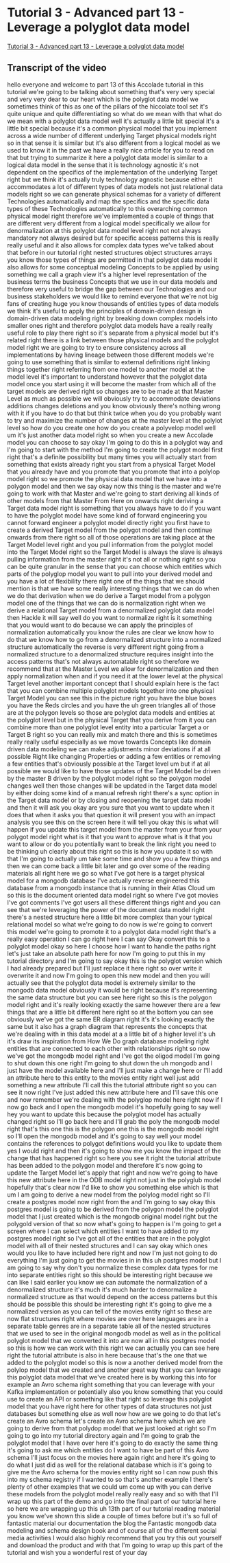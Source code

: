 
# Tutorial 3 - Advanced part 13 - Leverage a polyglot data model

[Tutorial 3 - Advanced part 13 - Leverage a polyglot data model](https://community.hackolade.com/slides/slide/leverage-a-polyglot-data-model-23?fullscreen=1)

## Transcript of the video

hello everyone and welcome to part 13 of this Accolade tutorial in this tutorial we're going to be talking about something that's very very special and very very dear to our heart which is the polyglot data model we sometimes think of this as one of the pillars of the hiccolate tool set it's quite unique and quite differentiating so what do we mean with that what do we mean with a polyglot data model well it's actually a little bit special it's a little bit special because it's a common physical model that you implement across a wide number of different underlying Target physical models right so in that sense it is similar but it's also different from a logical model as we used to know it in the past we have a really nice article for you to read on that but trying to summarize it here a polyglot data model is similar to a logical data model in the sense that it is technology agnostic it's not dependent on the specifics of the implementation of the underlying Target right but we think it's actually truly technology agnostic because either it accommodates a lot of different types of data models not just relational data models right so we can generate physical schemas for a variety of different Technologies automatically and map the specifics and the specific data types of these Technologies automatically to this overarching common physical model right therefore we've implemented a couple of things that are different very different from a logical model specifically we allow for denormalization at this polyglot data model level right not not always mandatory not always desired but for specific access patterns this is really really useful and it also allows for complex data types we've talked about that before in our tutorial right nested structures object structures arrays you know those types of things are permitted in that polyglot data model it also allows for some conceptual modeling Concepts to be applied by using something we call a graph view it's a higher level representation of the business terms the business Concepts that we use in our data models and therefore very useful to bridge the gap between our Technologies and our business stakeholders we would like to remind everyone that we're not big fans of creating huge you know thousands of entities types of data models we think it's useful to apply the principles of domain-driven design in domain-driven data modeling right by breaking down complex models into smaller ones right and therefore polyglot data models have a really really useful role to play there right so it's separate from a physical model but it's related right there is a link between those physical models and the polyglot model right we are going to try to ensure consistency across all implementations by having lineage between those different models we're going to use something that is similar to external definitions right linking things together right referring from one model to another model at the model level it's important to understand however that the polyglot data model once you start using it will become the master from which all of the target models are derived right so changes are to be made at that Master Level as much as possible we will obviously try to accommodate deviations additions changes deletions and you know obviously there's nothing wrong with it if you have to do that but think twice when you do you probably want to try and maximize the number of changes at the master level at the polylot level so how do you create one how do you create a polyvelop model well um it's just another data model right so when you create a new Accolade model you can choose to say okay I'm going to do this in a polyglot way and I'm going to start with the method I'm going to create the polygot model first right that's a definite possibility but many times you will actually start from something that exists already right you start from a physical Target Model that you already have and you promote that you promote that into a polylop model right so we promote the physical data model that we have into a polygon model and then we say okay now this thing is the master and we're going to work with that Master and we're going to start deriving all kinds of other models from that Master From Here on onwards right deriving a Target data model right is something that you always have to do if you want to have the polyglot model have some kind of forward engineering you cannot forward engineer a polyglot model directly right you first have to create a derived Target model from the polygot model and then continue onwards from there right so all of those operations are taking place at the Target Model level right and you pull information from the polyglot model into the Target Model right so the Target Model is always the slave is always pulling information from the master right it's not all or nothing right so you can be quite granular in the sense that you can choose which entities which parts of the polyglop model you want to pull into your derived model and you have a lot of flexibility there right one of the things that we should mention is that we have some really interesting things that we can do when we do that derivation when we do derive a Target model from a polygon model one of the things that we can do is normalization right when we derive a relational Target model from a denormalized polyglot data model then Hackle it will say well do you want to normalize right is it something that you would want to do because we can apply the principles of normalization automatically you know the rules are clear we know how to do that we know how to go from a denormalized structure into a normalized structure automatically the reverse is very different right going from a normalized structure to a denormalized structure requires insight into the access patterns that's not always automatable right so therefore we recommend that at the Master Level we allow for denormalization and then apply normalization when and if you need it at the lower level at the physical Target level another important concept that I should explain here is the fact that you can combine multiple polyglot models together into one physical Target Model you can see this in the picture right you have the blue boxes you have the Reds circles and you have the uh green triangles all of those are at the polygon levels so those are polyglot data models and entities at the polyglot level but in the physical Target that you derive from it you can combine more than one polyglot level entity into a particular Target a or Target B right so you can really mix and match there and this is sometimes really really useful especially as we move towards Concepts like domain driven data modeling we can make adjustments minor deviations if at all possible Right like changing Properties or adding a few entities or removing a few entities that's obviously possible at the Target level um but if at all possible we would like to have those updates of the Target Model be driven by the master B driven by the polyglot model right so the polygon model changes well then those changes will be updated in the Target data model by either doing some kind of a manual refresh right there's a sync option in the Target data model or by closing and reopening the target data model and then it will ask you okay are you sure that you want to update when it does that when it asks you that question it will present you with an impact analysis you see this on the screen here it will tell you okay this is what will happen if you update this target model from the master from your from your polygot model right what is it that you want to approve what is it that you want to allow or do you potentially want to break the link right you need to be thinking uh clearly about this right so this is how you update it so with that I'm going to actually um take some time and show you a few things and then we can come back a little bit later and go over some of the reading materials all right here we go so what I've got here is a target physical model for a mongodb database I've actually reverse engineered this database from a mongodb instance that is running in their Atlas Cloud um so this is the document oriented data model right so where I've got movies I've got comments I've got users all these different things right and you can see that we're leveraging the power of the document data model right there's a nested structure here a little bit more complex than your typical relational model so what we're going to do now is we're going to convert this model we're going to promote it to a polyglot data model right that's a really easy operation I can go right here I can say Okay convert this to a polyglot model okay so here I choose how I want to handle the paths right let's just take an absolute path here for now I'm going to put this in my tutorial directory and I'm going to say okay this is the polyglot version which I had already prepared but I'll just replace it here right so over write it overwrite it and now I'm going to open this new model and then you will actually see that the polyglot data model is extremely similar to the mongodb data model obviously it would be right because it's representing the same data structure but you can see here right so this is the polygon model right and it's really looking exactly the same however there are a few things that are a little bit different here right so at the bottom you can see obviously we've got the same ER diagram right it's it's looking exactly the same but it also has a graph diagram that represents the concepts that we're dealing with in this data model at a a little bit of a higher level it's uh it's draw its inspiration from How We Do graph database modeling right entities that are connected to each other with relationships right so now we've got the mongodb model right and I've got the oligod model I'm going to shut down this one right I'm going to shut down the uh mongodb and I just have the model available here and I'll just make a change here or I'll add an attribute here to this entity to the movies entity right well just add something a new attribute I'll call this the tutorial attribute right so you can see it now right I've just added this new attribute here and I'll save this one and now remember we're dealing with the polyglop model here right now if I now go back and I open the mongodb model it's hopefully going to say well hey you want to update this because the polyglot model has actually changed right so I'll go back here and I'll grab the poly the mongodb model right that's this one this is the polygon one this is the mongodb model right so I'll open the mongodb model and it's going to say well your model contains the references to polygot definitions would you like to update them yes I would right and then it's going to show me you know the impact of the change that has happened right so here you see it right the tutorial attribute has been added to the polygon model and therefore it's now going to update the Target Model let's apply that right and now we're going to have this new attribute here in the ODB model right not just in the polyglub model hopefully that's clear now I'd like to show you something else which is that um I am going to derive a new model from the polylog model right so I'll create a postgres model now right from the and I'm going to say okay this postgres model is going to be derived from the polygon model the polyglot model that I just created which is the mongodb original model right but the polygold version of that so now what's going to happen is I'm going to get a screen where I can select which entities I want to have added to my postgres model right so I've got all of the entities that are in the polyglot model with all of their nested structures and I can say okay which ones would you like to have included here right and now I'm just not going to do everything I'm just going to get the movies in in this uh postgres model but I am going to say why don't you normalize these complex data types for me into separate entities right so this should be interesting right because we can like I said earlier you know we can automate the normalization of a denormalized structure it's much it's much harder to denormalize a normalized structure as that would depend on the access patterns but this should be possible this should be interesting right it's going to give me a normalized version as you can tell of the movies entity right so these are now flat structures right where movies are over here languages are in a separate table genres are in a separate table all of the nested structures that we used to see in the original mongodb model as well as in the political polyglot model that we converted it into are now all in this postgres model so this is how we can work with this right we can actually you can see here right the tutorial attribute is also in here because that's the one that we added to the polyglot model so this is now a another derived model from the polylop model that we created and another great way that you can leverage this polyglot data model that we've created here is by working this into for example an Avro schema right something that you can leverage with your Kafka implementation or potentially also you know something that you could use to create an API or something like that right so leverage this polyglot model that you have right here for other types of data structures not just databases but something else as well now how are we going to do that let's create an Avro schema let's create an Avro schema here which we are going to derive from that polydop model that we just looked at right so I'm going to go into my tutorial directory again and I'm going to grab the polyglot model that I have over here it's going to do exactly the same thing it's going to ask me which entities do I want to have be part of this Avro schema I'll just focus on the movies here again right and here it's going to do what I just did as well for the relational database which is it's going to give me the Avro schema for the movies entity right so I can now push this into my schema registry if I wanted to so that's another example I there's plenty of other examples that we could um come up with you can derive these models from the polyglot model really really easy and so with that I'll wrap up this part of the demo and go into the final part of our tutorial here so here we are wrapping up this uh 13th part of our tutorial reading material you know we've shown this slide a couple of times before but it's so full of fantastic material our documentation the blog the Fantastic mongodb data modeling and schema design book and of course all of the different social media activities I would also highly recommend that you try this out yourself and download the product and with that I'm going to wrap up this part of the tutorial and wish you a wonderful rest of your day